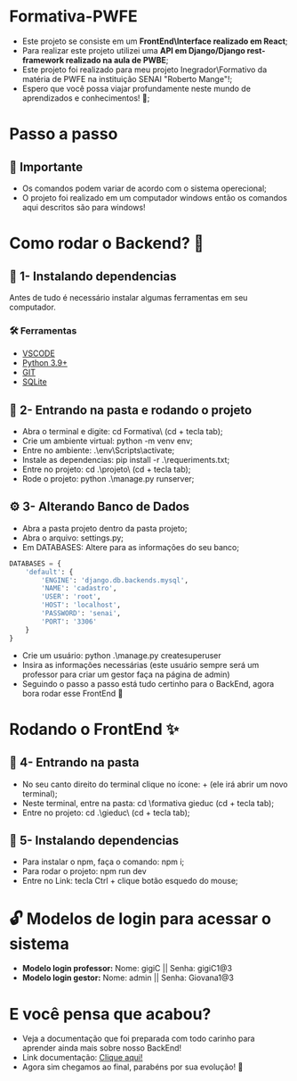 # Formativa-PWFE

- Este projeto se consiste em um **FrontEnd\Interface realizado em React**;
- Para realizar este projeto utilizei uma **API em Django/Django rest-framework realizado na aula de PWBE**;
- Este projeto foi realizado para meu projeto Inegrador\Formativo da matéria de PWFE na instituição SENAI "Roberto Mange"!;
- Espero que você possa viajar profundamente neste mundo de aprendizados e conhecimentos! 💙;

# Passo a passo
## 🚨 Importante
- Os comandos podem variar de acordo com o sistema operecional;
- O projeto foi realizado em um computador windows então os comandos aqui descritos são para windows!

# Como rodar o Backend? 🤔
## 💫 1- Instalando dependencias
Antes de tudo é necessário instalar algumas ferramentas em seu computador.
### 🛠️ Ferramentas 
- [VSCODE](https://code.visualstudio.com/download)
- [Python 3.9+](https://www.python.org/downloads/)
- [GIT](https://git-scm.com/downloads)
- [SQLite](https://sqlitebrowser.org/dl/)

## 📂 2- Entrando na pasta e rodando o projeto
- Abra o terminal e digite: cd Formativa\ (cd + tecla tab);
- Crie um ambiente virtual: python -m venv env;
- Entre no ambiente: .\env\Scripts\activate;
- Instale as dependencias: pip install -r .\requeriments.txt;
- Entre no projeto: cd .\projeto\ (cd + tecla tab);
- Rode o projeto: python .\manage.py runserver;

## ⚙ 3- Alterando Banco de Dados
- Abra a pasta projeto dentro da pasta projeto;
- Abra o arquivo: settings.py;
- Em DATABASES: Altere para as informações do seu banco;

````python
DATABASES = {
    'default': {
        'ENGINE': 'django.db.backends.mysql',
        'NAME': 'cadastro',
        'USER': 'root',
        'HOST': 'localhost',
        'PASSWORD': 'senai',
        'PORT': '3306'
    }
}
````
- Crie um usuário: python .\manage.py createsuperuser
- Insira as informações necessárias (este usuário sempre será um professor para criar um gestor faça na página de admin)
- Seguindo o passo a passo está tudo certinho para o BackEnd, agora bora rodar esse FrontEnd 🎉

# Rodando o FrontEnd ✨
## 📁 4- Entrando na pasta
- No seu canto direito do terminal clique no ícone: + (ele irá abrir um novo terminal);
- Neste terminal, entre na pasta: cd \formativa gieduc (cd + tecla tab);
- Entre no projeto: cd .\gieduc\ (cd + tecla tab);

## 🎁 5- Instalando dependencias
- Para instalar o npm, faça o comando: npm i;
- Para rodar o projeto: npm run dev
- Entre no Link: tecla Ctrl + clique botão esquedo do mouse;

# 🔓 Modelos de login para acessar o sistema
- **Modelo login professor:** Nome: gigiC || Senha: gigiC1@3
- **Modelo login gestor:** Nome: admin || Senha: Giovana1@3

# E você pensa que acabou?
- Veja a documentação que foi preparada com todo carinho para aprender ainda mais sobre nosso BackEnd!
- Link documentação: [Clique aqui!](https://documenter.getpostman.com/view/43171648/2sB2qZENTN)
- Agora sim chegamos ao final, parabéns por sua evolução! 🚀
